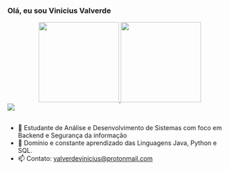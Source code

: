 ### Olá, eu sou Vinicius Valverde

<div align="center">
  <a href="https://github.com/ValverdeVinicius">
  <img height="180em" src="https://github-readme-stats.vercel.app/api?username=ValverdeVinicius&show_icons=true&theme=dark&include_all_commits=true&count_private=true"/>
  <img height="180em" src="https://github-readme-stats.vercel.app/api/top-langs/?username=ValverdeVinicius&layout=compact&langs_count=7&theme=dark"/>
</div>
 <div>
  <a href="https://www.linkedin.com/in/valverdevinicius/" target="_blank"><img src="https://img.shields.io/badge/-LinkedIn-%230077B5?style=for-the-badge&logo=linkedin&logoColor=white" target="_blank"></a> 
 <div>
   
##
- 🔭 Estudante de Análise e Desenvolvimento de Sistemas com foco em Backend e Segurança da informação
- 🌱 Domínio e constante aprendizado das Linguagens Java, Python e SQL.
- 📫 Contato: valverdevinicius@protonmail.com

